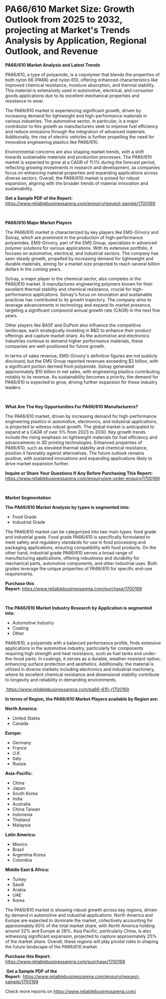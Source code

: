 <p><h1>PA66/610 Market Size: Growth Outlook from 2025 to 2032, projecting at Market's Trends Analysis by Application, Regional Outlook, and Revenue</h1></p><p><strong>PA66/610 Market Analysis and Latest Trends</strong></p>
<p><p>PA66/610, a type of polyamide, is a copolymer that blends the properties of both nylon 66 (PA66) and nylon 610, offering enhanced characteristics like improved chemical resistance, moisture absorption, and thermal stability. This material is extensively used in automotive, electrical, and consumer goods applications due to its excellent mechanical properties and resistance to wear.</p><p>The PA66/610 market is experiencing significant growth, driven by increasing demand for lightweight and high-performance materials in various industries. The automotive sector, in particular, is a major contributor to this growth as manufacturers seek to improve fuel efficiency and reduce emissions through the integration of advanced materials. Additionally, the rise of electric vehicles is further propelling the need for innovative engineering plastics like PA66/610.</p><p>Environmental concerns are also shaping market trends, with a shift towards sustainable materials and production processes. The PA66/610 market is expected to grow at a CAGR of 11.1% during the forecast period, reflecting growing investments in research and development, as companies focus on enhancing material properties and expanding applications across diverse sectors. Overall, the PA66/610 market is poised for robust expansion, aligning with the broader trends of material innovation and sustainability.</p></p>
<p><strong>Get a Sample PDF of the Report:&nbsp;</strong> <a href="https://www.reliablebusinessarena.com/enquiry/request-sample/1700169?utm_campaign=1943&utm_medium=2&utm_source=Github&utm_content=ia&utm_term=09012025&utm_id=pa66610">https://www.reliablebusinessarena.com/enquiry/request-sample/1700169</a></p>
<p>&nbsp;</p>
<p><strong>PA66/610 Major Market Players</strong></p>
<p><p>The PA66/610 market is characterized by key players like EMS-Grivory and Solvay, which are prominent in the production of high-performance polyamides. EMS-Grivory, part of the EMS Group, specializes in advanced polymer solutions for various applications. With its extensive portfolio, it focuses on automotive, electrical, and industrial sectors. The company has seen steady growth, propelled by increasing demand for lightweight and durable materials, aiming for a market size projected to reach several billion dollars in the coming years.</p><p>Solvay, a major player in the chemical sector, also competes in the PA66/610 market. It manufactures engineering polymers known for their excellent thermal stability and chemical resistance, crucial for high-performance applications. Solvay's focus on innovation and sustainable practices has contributed to its growth trajectory. The company aims to leverage advancements in technology and expand its market presence, targeting a significant compound annual growth rate (CAGR) in the next five years.</p><p>Other players like BASF and DuPont also influence the competitive landscape, each strategically investing in R&D to enhance their product offerings and capture market share. As the automotive and electronics industries continue to demand higher performance materials, these companies are well-positioned for future growth.</p><p>In terms of sales revenue, EMS-Grivory's definitive figures are not publicly disclosed, but the EMS Group reported revenues exceeding $2 billion, with a significant portion derived from polyamide. Solvay generated approximately $10 billion in net sales, with engineering plastics contributing notably to its revenue. As sustainability becomes a priority, the demand for PA66/610 is expected to grow, driving further expansion for these industry leaders.</p></p>
<p>&nbsp;</p>
<p><strong>What Are The Key Opportunities For PA66/610 Manufacturers?</strong></p>
<p><p>The PA66/610 market, driven by increasing demand for high-performance engineering plastics in automotive, electronics, and industrial applications, is projected to witness robust growth. The global market is anticipated to expand at a CAGR of over 5% from 2023 to 2030. Key growth trends include the rising emphasis on lightweight materials for fuel efficiency and advancements in 3D printing technologies. Enhanced properties of PA66/610, such as elevated thermal stability and chemical resistance, position it favorably against alternatives. The future outlook remains positive, with sustained innovations and expanding applications likely to drive market expansion further.</p></p>
<p><strong>Inquire or Share Your Questions If Any Before Purchasing This Report:</strong> <a href="https://www.reliablebusinessarena.com/enquiry/pre-order-enquiry/1700169?utm_campaign=1943&utm_medium=2&utm_source=Github&utm_content=ia&utm_term=09012025&utm_id=pa66610">https://www.reliablebusinessarena.com/enquiry/pre-order-enquiry/1700169</a></p>
<p>&nbsp;</p>
<p><strong>Market Segmentation</strong></p>
<p><strong>The PA66/610 Market Analysis by types is segmented into:</strong></p>
<p><ul><li>Food Grade</li><li>Industrial Grade</li></ul></p>
<p><p>The PA66/610 market can be categorized into two main types: food grade and industrial grade. Food grade PA66/610 is specifically formulated to meet safety and regulatory standards for use in food processing and packaging applications, ensuring compatibility with food products. On the other hand, industrial grade PA66/610 serves a broad range of manufacturing applications, offering robustness and durability for mechanical parts, automotive components, and other industrial uses. Both grades leverage the unique properties of PA66/610 for specific end-use requirements.</p></p>
<p><strong>Purchase this Report:&nbsp;</strong><a href="https://www.reliablebusinessarena.com/purchase/1700169?utm_campaign=1943&utm_medium=2&utm_source=Github&utm_content=ia&utm_term=09012025&utm_id=pa66610">https://www.reliablebusinessarena.com/purchase/1700169</a></p>
<p>&nbsp;</p>
<p><strong>The PA66/610 Market Industry Research by Application is segmented into:</strong></p>
<p><ul><li>Automotive Industry</li><li>Coating</li><li>Other</li></ul></p>
<p><p>PA66/610, a polyamide with a balanced performance profile, finds extensive applications in the automotive industry, particularly for components requiring high strength and heat resistance, such as fuel tanks and under-the-hood parts. In coatings, it serves as a durable, weather-resistant option, enhancing surface protection and aesthetics. Additionally, the material is utilized in diverse markets including electronics and industrial machinery, where its excellent chemical resistance and dimensional stability contribute to longevity and reliability in demanding environments.</p></p>
<p><a href="https://www.reliablebusinessarena.com/pa66-610-r1700169?utm_campaign=1943&utm_medium=2&utm_source=Github&utm_content=ia&utm_term=09012025&utm_id=pa66610">&nbsp;https://www.reliablebusinessarena.com/pa66-610-r1700169</a></p>
<p><strong>In terms of Region, the PA66/610 Market Players available by Region are:</strong></p>
<p>
    <p> <strong> North America: </strong>
        <ul>
            <li>United States</li>
            <li>Canada</li>
        </ul>
        </p> 
    <p> <strong> Europe: </strong>
        <ul>
            <li>Germany</li>
            <li>France</li>
            <li>U.K.</li>
            <li>Italy</li>
            <li>Russia</li>
        </ul>
        </p> 
    <p> <strong> Asia-Pacific: </strong>
        <ul>
            <li>China</li>
            <li>Japan</li>
            <li>South Korea</li>
            <li>India</li>
            <li>Australia</li>
            <li>China Taiwan</li>
            <li>Indonesia</li>
            <li>Thailand</li>
            <li>Malaysia</li>
        </ul>
        </p> 
    <p> <strong> Latin America: </strong>
        <ul>
            <li>Mexico</li>
            <li>Brazil</li>
            <li>Argentina Korea</li>
            <li>Colombia</li>
        </ul>
        </p> 
    <p> <strong> Middle East & Africa: </strong>
        <ul>
            <li>Turkey</li>
            <li>Saudi</li>
            <li>Arabia</li>
            <li>UAE</li>
            <li>Korea</li>
        </ul>
    </p>
    </p>
<p><p>The PA66/610 market is showing robust growth across key regions, driven by demand in automotive and industrial applications. North America and Europe are expected to dominate the market, collectively accounting for approximately 60% of the total market share, with North America holding around 32% and Europe at 28%. Asia Pacific, particularly China, is also witnessing significant expansion, projected to capture approximately 25% of the market share. Overall, these regions will play pivotal roles in shaping the future landscape of the PA66/610 market.</p></p>
<p><strong>Purchase this Report: </strong><a href="https://www.reliablebusinessarena.com/purchase/1700169?utm_campaign=1943&utm_medium=2&utm_source=Github&utm_content=ia&utm_term=09012025&utm_id=pa66610">https://www.reliablebusinessarena.com/purchase/1700169</a></p>
<p>&nbsp;<strong>Get a Sample PDF of the Report:&nbsp;&nbsp;</strong><a href="https://www.reliablebusinessarena.com/enquiry/request-sample/1700169?utm_campaign=1943&utm_medium=2&utm_source=Github&utm_content=ia&utm_term=09012025&utm_id=pa66610">https://www.reliablebusinessarena.com/enquiry/request-sample/1700169</a></p>
<p><strong></strong></p>
<p>Check more reports on <a href="https://www.reliablebusinessarena.com/?utm_campaign=1943&utm_medium=2&utm_source=Github&utm_content=ia&utm_term=09012025&utm_id=pa66610">https://www.reliablebusinessarena.com/</a></p>